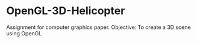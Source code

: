 # OpenGL-3D-Helicopter
Assignment for computer graphics paper. 
Objective: To create a 3D scene using OpenGL
